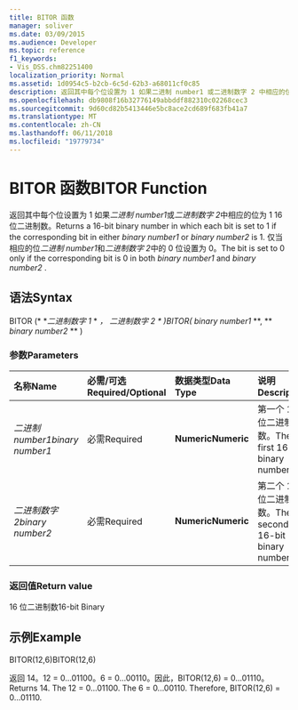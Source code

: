 ```yaml
---
title: BITOR 函数
manager: soliver
ms.date: 03/09/2015
ms.audience: Developer
ms.topic: reference
f1_keywords:
- Vis_DSS.chm82251400
localization_priority: Normal
ms.assetid: 1d0954c5-b2cb-6c5d-62b3-a68011cf0c85
description: 返回其中每个位设置为 1 如果二进制 number1 或二进制数字 2 中相应的位为 1 16 位二进制数。 仅当二进制 number1 和二进制数字 2 中的相应的位是 0 位设置为 0。
ms.openlocfilehash: db9808f16b32776149abbddf882310c02268cec3
ms.sourcegitcommit: 9d60cd82b5413446e5bc8ace2cd689f683fb41a7
ms.translationtype: MT
ms.contentlocale: zh-CN
ms.lasthandoff: 06/11/2018
ms.locfileid: "19779734"
---
```

# <a name="bitor-function"></a><span data-ttu-id="0d07b-104">BITOR 函数</span><span class="sxs-lookup"><span data-stu-id="0d07b-104">BITOR Function</span></span>

<span data-ttu-id="0d07b-105">返回其中每个位设置为 1 如果*二进制 number1*或*二进制数字 2*中相应的位为 1 16 位二进制数。</span><span class="sxs-lookup"><span data-stu-id="0d07b-105">Returns a 16-bit binary number in which each bit is set to 1 if the corresponding bit in either  *binary number1*  or  *binary number2*  is 1.</span></span> <span data-ttu-id="0d07b-106">仅当相应的位*二进制 number1*和*二进制数字 2*中的 0 位设置为 0。</span><span class="sxs-lookup"><span data-stu-id="0d07b-106">The bit is set to 0 only if the corresponding bit is 0 in both  *binary number1*  and  *binary number2*  .</span></span> 
  
## <a name="syntax"></a><span data-ttu-id="0d07b-107">语法</span><span class="sxs-lookup"><span data-stu-id="0d07b-107">Syntax</span></span>

<span data-ttu-id="0d07b-108">BITOR (* **二进制数字 1* * *，* **二进制数字 2* * *)</span><span class="sxs-lookup"><span data-stu-id="0d07b-108">BITOR(** *binary number1* **, ** *binary number2* ** )</span></span> 
  
### <a name="parameters"></a><span data-ttu-id="0d07b-109">参数</span><span class="sxs-lookup"><span data-stu-id="0d07b-109">Parameters</span></span>

|<span data-ttu-id="0d07b-110">**名称**</span><span class="sxs-lookup"><span data-stu-id="0d07b-110">**Name**</span></span>|<span data-ttu-id="0d07b-111">**必需/可选**</span><span class="sxs-lookup"><span data-stu-id="0d07b-111">**Required/Optional**</span></span>|<span data-ttu-id="0d07b-112">**数据类型**</span><span class="sxs-lookup"><span data-stu-id="0d07b-112">**Data Type**</span></span>|<span data-ttu-id="0d07b-113">**说明**</span><span class="sxs-lookup"><span data-stu-id="0d07b-113">**Description**</span></span>|
|:-----|:-----|:-----|:-----|
| <span data-ttu-id="0d07b-114">_二进制 number1_</span><span class="sxs-lookup"><span data-stu-id="0d07b-114">_binary number1_</span></span> <br/> |<span data-ttu-id="0d07b-115">必需</span><span class="sxs-lookup"><span data-stu-id="0d07b-115">Required</span></span>  <br/> |<span data-ttu-id="0d07b-116">**Numeric**</span><span class="sxs-lookup"><span data-stu-id="0d07b-116">**Numeric**</span></span> <br/> |<span data-ttu-id="0d07b-117">第一个 16 位二进制数。</span><span class="sxs-lookup"><span data-stu-id="0d07b-117">The first 16-bit binary number.</span></span>  <br/> |
| <span data-ttu-id="0d07b-118">_二进制数字 2_</span><span class="sxs-lookup"><span data-stu-id="0d07b-118">_binary number2_</span></span> <br/> |<span data-ttu-id="0d07b-119">必需</span><span class="sxs-lookup"><span data-stu-id="0d07b-119">Required</span></span>  <br/> |<span data-ttu-id="0d07b-120">**Numeric**</span><span class="sxs-lookup"><span data-stu-id="0d07b-120">**Numeric**</span></span> <br/> |<span data-ttu-id="0d07b-121">第二个 16 位二进制数。</span><span class="sxs-lookup"><span data-stu-id="0d07b-121">The second 16-bit binary number.</span></span>  <br/> |
   
### <a name="return-value"></a><span data-ttu-id="0d07b-122">返回值</span><span class="sxs-lookup"><span data-stu-id="0d07b-122">Return value</span></span>

<span data-ttu-id="0d07b-123">16 位二进制数</span><span class="sxs-lookup"><span data-stu-id="0d07b-123">16-bit Binary</span></span>
  
## <a name="example"></a><span data-ttu-id="0d07b-124">示例</span><span class="sxs-lookup"><span data-stu-id="0d07b-124">Example</span></span>

<span data-ttu-id="0d07b-125">BITOR(12,6)</span><span class="sxs-lookup"><span data-stu-id="0d07b-125">BITOR(12,6)</span></span>
  
<span data-ttu-id="0d07b-p103">返回 14。12 = 0...01100。6 = 0...00110。因此，BITOR(12,6) = 0...01110。</span><span class="sxs-lookup"><span data-stu-id="0d07b-p103">Returns 14. The 12 = 0...01100. The 6 = 0...00110. Therefore, BITOR(12,6) = 0...01110.</span></span>
  

